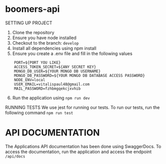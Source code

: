 # boomers-api

SETTING UP PROJECT

1. Clone the repository
2. Ensure you have node installed
3. Checkout to the branch: `develop`
4. Install all dependencies using npm install
5. Ensure you create a .env file and fill in the following values

```
    PORT=${PORT YOU LIKE}
    ACCESS_TOKEN_SECRET=${ANY SECRET KEY}
    MONGO_DB_USER=${YOUR MONGO DB USERNAME}
    MONGO_DB_PASSWORD=${YOUR MONGO DB DATABASE ACCESS PASSWORD}
    NODE_ENV=local
    USER_EMAIL=vitalispaul48@gmail.com
    MAIL_PASSWORD=fzhbmgqekcjxvhib
```

6. Run the application using `npm run dev`

RUNNING TESTS
We use jest for running our tests. To run our tests, run the following command
`npm run test`

# API DOCUMENTATION

The Applications API documentation has been done using SwaggerDocs. To access the documentation, run the application and access the endpoint `/api/docs`

